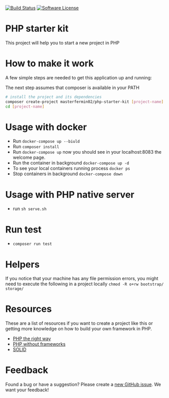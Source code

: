 [![Build Status](https://travis-ci.com/masterfermin02/php-starter-kit.svg?branch=master)](https://travis-ci.com/masterfermin02/php-starter-kit)
[![Software License](https://img.shields.io/badge/license-MIT-brightgreen.svg?style=flat-square)](LICENSE.txt)
# PHP starter kit
This project will help you to start a new project in PHP

# How to make it work
A few simple steps are needed to get this application up and running:

The next step assumes that composer is available in your PATH

```sh
# install the project and its dependencies
composer create-project masterfermin02/php-starter-kit [project-name]
cd [project-name]
```

#  Usage with docker
- Run `docker-compose up --biuld`
- Run  `composer install`
- Run `docker-compose up` now you should see in your localhost:8083 the welcome page.
- Run the container in background `docker-compose up -d`
- To see your local containers running process `docker ps`
- Stop containers in background `docker-compose down`

# Usage with PHP native server
- run `sh serve.sh`

# Run test
- `composer run test`

# Helpers
If you notice that your machine has any file permission errors, you might need to execute the following in a project locally
`chmod -R o+rw bootstrap/ storage/`

# Resources
These are a list of resources if you want to create a project like this or getting more knowledge 
on how to build your own framework in PHP.
- [PHP the right way](https://phptherightway.com/#code_style_guide)
- [PHP without frameworks](https://github.com/PatrickLouys/no-framework-tutorial)
- [SOLID](https://en.wikipedia.org/wiki/SOLID)

# Feedback
Found a bug or have a suggestion? Please create a [new GitHub issue](https://github.com/masterfermin02/php-starter-kit/issues/new). We want your feedback!

